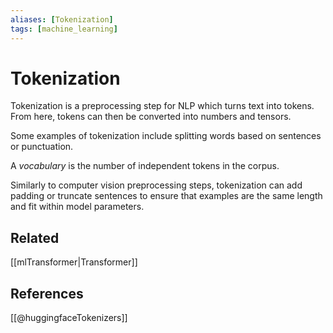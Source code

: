 ```yaml
---
aliases: [Tokenization]
tags: [machine_learning]
---
```

# Tokenization

Tokenization is a preprocessing step for NLP which turns text into tokens. From here, tokens can then be converted into numbers and tensors.

Some examples of tokenization include splitting words based on sentences or punctuation.

A *vocabulary* is the number of independent tokens in the corpus.

Similarly to computer vision preprocessing steps, tokenization can add padding or truncate sentences to ensure that examples are the same length and fit within model parameters.

## Related

[[mlTransformer|Transformer]]

## References

[[@huggingfaceTokenizers]]
